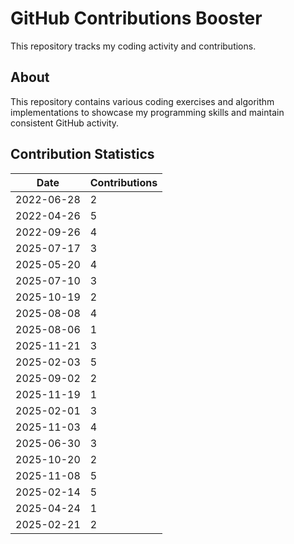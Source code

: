# GitHub Contributions Booster

This repository tracks my coding activity and contributions.

## About

This repository contains various coding exercises and algorithm implementations to showcase my programming skills and maintain consistent GitHub activity.


## Contribution Statistics

| Date | Contributions |
|------|---------------|
| 2022-06-28 | 2 |
| 2022-04-26 | 5 |
| 2022-09-26 | 4 |
| 2025-07-17 | 3 |
| 2025-05-20 | 4 |
| 2025-07-10 | 3 |
| 2025-10-19 | 2 |
| 2025-08-08 | 4 |
| 2025-08-06 | 1 |
| 2025-11-21 | 3 |
| 2025-02-03 | 5 |
| 2025-09-02 | 2 |
| 2025-11-19 | 1 |
| 2025-02-01 | 3 |
| 2025-11-03 | 4 |
| 2025-06-30 | 3 |
| 2025-10-20 | 2 |
| 2025-11-08 | 5 |
| 2025-02-14 | 5 |
| 2025-04-24 | 1 |
| 2025-02-21 | 2 |
